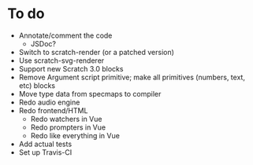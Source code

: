 # To do
- Annotate/comment the code
	- JSDoc?
- Switch to scratch-render (or a patched version)
- Use scratch-svg-renderer
- Support new Scratch 3.0 blocks
- Remove Argument script primitive; make all primitives (numbers, text, etc) blocks
- Move type data from specmaps to compiler
- Redo audio engine
- Redo frontend/HTML
	- Redo watchers in Vue
	- Redo prompters in Vue
	- Redo like everything in Vue
- Add actual tests
- Set up Travis-CI
